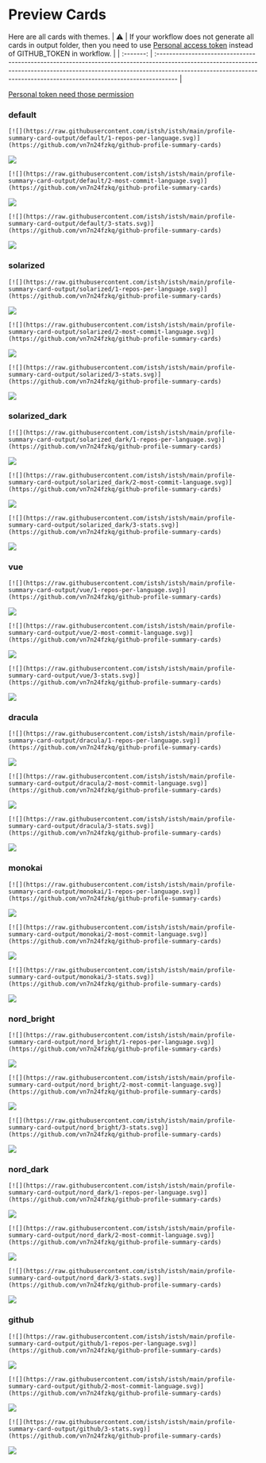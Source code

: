 
# Preview Cards

Here are all cards with themes.
| :warning: | If your workflow does not generate all cards in output folder, then you need to use [Personal access token](https://docs.github.com/en/actions/configuring-and-managing-workflows/creating-and-storing-encrypted-secrets) instead of GITHUB_TOKEN in workflow. |
| :-------: | :------------------------------------------------------------------------------------------------------------------------------------------------------------------------------------------------------------------------------------------------ |

[Personal token need those permission](https://github.com/vn7n24fzkq/github-profile-summary-cards/wiki/Personal-access-token-permissions)


### default


```
[![](https://raw.githubusercontent.com/istsh/istsh/main/profile-summary-card-output/default/1-repos-per-language.svg)](https://github.com/vn7n24fzkq/github-profile-summary-cards)
```
![](https://raw.githubusercontent.com/istsh/istsh/main/profile-summary-card-output/default/1-repos-per-language.svg)


```
[![](https://raw.githubusercontent.com/istsh/istsh/main/profile-summary-card-output/default/2-most-commit-language.svg)](https://github.com/vn7n24fzkq/github-profile-summary-cards)
```
![](https://raw.githubusercontent.com/istsh/istsh/main/profile-summary-card-output/default/2-most-commit-language.svg)


```
[![](https://raw.githubusercontent.com/istsh/istsh/main/profile-summary-card-output/default/3-stats.svg)](https://github.com/vn7n24fzkq/github-profile-summary-cards)
```
![](https://raw.githubusercontent.com/istsh/istsh/main/profile-summary-card-output/default/3-stats.svg)


### solarized


```
[![](https://raw.githubusercontent.com/istsh/istsh/main/profile-summary-card-output/solarized/1-repos-per-language.svg)](https://github.com/vn7n24fzkq/github-profile-summary-cards)
```
![](https://raw.githubusercontent.com/istsh/istsh/main/profile-summary-card-output/solarized/1-repos-per-language.svg)


```
[![](https://raw.githubusercontent.com/istsh/istsh/main/profile-summary-card-output/solarized/2-most-commit-language.svg)](https://github.com/vn7n24fzkq/github-profile-summary-cards)
```
![](https://raw.githubusercontent.com/istsh/istsh/main/profile-summary-card-output/solarized/2-most-commit-language.svg)


```
[![](https://raw.githubusercontent.com/istsh/istsh/main/profile-summary-card-output/solarized/3-stats.svg)](https://github.com/vn7n24fzkq/github-profile-summary-cards)
```
![](https://raw.githubusercontent.com/istsh/istsh/main/profile-summary-card-output/solarized/3-stats.svg)


### solarized_dark


```
[![](https://raw.githubusercontent.com/istsh/istsh/main/profile-summary-card-output/solarized_dark/1-repos-per-language.svg)](https://github.com/vn7n24fzkq/github-profile-summary-cards)
```
![](https://raw.githubusercontent.com/istsh/istsh/main/profile-summary-card-output/solarized_dark/1-repos-per-language.svg)


```
[![](https://raw.githubusercontent.com/istsh/istsh/main/profile-summary-card-output/solarized_dark/2-most-commit-language.svg)](https://github.com/vn7n24fzkq/github-profile-summary-cards)
```
![](https://raw.githubusercontent.com/istsh/istsh/main/profile-summary-card-output/solarized_dark/2-most-commit-language.svg)


```
[![](https://raw.githubusercontent.com/istsh/istsh/main/profile-summary-card-output/solarized_dark/3-stats.svg)](https://github.com/vn7n24fzkq/github-profile-summary-cards)
```
![](https://raw.githubusercontent.com/istsh/istsh/main/profile-summary-card-output/solarized_dark/3-stats.svg)


### vue


```
[![](https://raw.githubusercontent.com/istsh/istsh/main/profile-summary-card-output/vue/1-repos-per-language.svg)](https://github.com/vn7n24fzkq/github-profile-summary-cards)
```
![](https://raw.githubusercontent.com/istsh/istsh/main/profile-summary-card-output/vue/1-repos-per-language.svg)


```
[![](https://raw.githubusercontent.com/istsh/istsh/main/profile-summary-card-output/vue/2-most-commit-language.svg)](https://github.com/vn7n24fzkq/github-profile-summary-cards)
```
![](https://raw.githubusercontent.com/istsh/istsh/main/profile-summary-card-output/vue/2-most-commit-language.svg)


```
[![](https://raw.githubusercontent.com/istsh/istsh/main/profile-summary-card-output/vue/3-stats.svg)](https://github.com/vn7n24fzkq/github-profile-summary-cards)
```
![](https://raw.githubusercontent.com/istsh/istsh/main/profile-summary-card-output/vue/3-stats.svg)


### dracula


```
[![](https://raw.githubusercontent.com/istsh/istsh/main/profile-summary-card-output/dracula/1-repos-per-language.svg)](https://github.com/vn7n24fzkq/github-profile-summary-cards)
```
![](https://raw.githubusercontent.com/istsh/istsh/main/profile-summary-card-output/dracula/1-repos-per-language.svg)


```
[![](https://raw.githubusercontent.com/istsh/istsh/main/profile-summary-card-output/dracula/2-most-commit-language.svg)](https://github.com/vn7n24fzkq/github-profile-summary-cards)
```
![](https://raw.githubusercontent.com/istsh/istsh/main/profile-summary-card-output/dracula/2-most-commit-language.svg)


```
[![](https://raw.githubusercontent.com/istsh/istsh/main/profile-summary-card-output/dracula/3-stats.svg)](https://github.com/vn7n24fzkq/github-profile-summary-cards)
```
![](https://raw.githubusercontent.com/istsh/istsh/main/profile-summary-card-output/dracula/3-stats.svg)


### monokai


```
[![](https://raw.githubusercontent.com/istsh/istsh/main/profile-summary-card-output/monokai/1-repos-per-language.svg)](https://github.com/vn7n24fzkq/github-profile-summary-cards)
```
![](https://raw.githubusercontent.com/istsh/istsh/main/profile-summary-card-output/monokai/1-repos-per-language.svg)


```
[![](https://raw.githubusercontent.com/istsh/istsh/main/profile-summary-card-output/monokai/2-most-commit-language.svg)](https://github.com/vn7n24fzkq/github-profile-summary-cards)
```
![](https://raw.githubusercontent.com/istsh/istsh/main/profile-summary-card-output/monokai/2-most-commit-language.svg)


```
[![](https://raw.githubusercontent.com/istsh/istsh/main/profile-summary-card-output/monokai/3-stats.svg)](https://github.com/vn7n24fzkq/github-profile-summary-cards)
```
![](https://raw.githubusercontent.com/istsh/istsh/main/profile-summary-card-output/monokai/3-stats.svg)


### nord_bright


```
[![](https://raw.githubusercontent.com/istsh/istsh/main/profile-summary-card-output/nord_bright/1-repos-per-language.svg)](https://github.com/vn7n24fzkq/github-profile-summary-cards)
```
![](https://raw.githubusercontent.com/istsh/istsh/main/profile-summary-card-output/nord_bright/1-repos-per-language.svg)


```
[![](https://raw.githubusercontent.com/istsh/istsh/main/profile-summary-card-output/nord_bright/2-most-commit-language.svg)](https://github.com/vn7n24fzkq/github-profile-summary-cards)
```
![](https://raw.githubusercontent.com/istsh/istsh/main/profile-summary-card-output/nord_bright/2-most-commit-language.svg)


```
[![](https://raw.githubusercontent.com/istsh/istsh/main/profile-summary-card-output/nord_bright/3-stats.svg)](https://github.com/vn7n24fzkq/github-profile-summary-cards)
```
![](https://raw.githubusercontent.com/istsh/istsh/main/profile-summary-card-output/nord_bright/3-stats.svg)


### nord_dark


```
[![](https://raw.githubusercontent.com/istsh/istsh/main/profile-summary-card-output/nord_dark/1-repos-per-language.svg)](https://github.com/vn7n24fzkq/github-profile-summary-cards)
```
![](https://raw.githubusercontent.com/istsh/istsh/main/profile-summary-card-output/nord_dark/1-repos-per-language.svg)


```
[![](https://raw.githubusercontent.com/istsh/istsh/main/profile-summary-card-output/nord_dark/2-most-commit-language.svg)](https://github.com/vn7n24fzkq/github-profile-summary-cards)
```
![](https://raw.githubusercontent.com/istsh/istsh/main/profile-summary-card-output/nord_dark/2-most-commit-language.svg)


```
[![](https://raw.githubusercontent.com/istsh/istsh/main/profile-summary-card-output/nord_dark/3-stats.svg)](https://github.com/vn7n24fzkq/github-profile-summary-cards)
```
![](https://raw.githubusercontent.com/istsh/istsh/main/profile-summary-card-output/nord_dark/3-stats.svg)


### github


```
[![](https://raw.githubusercontent.com/istsh/istsh/main/profile-summary-card-output/github/1-repos-per-language.svg)](https://github.com/vn7n24fzkq/github-profile-summary-cards)
```
![](https://raw.githubusercontent.com/istsh/istsh/main/profile-summary-card-output/github/1-repos-per-language.svg)


```
[![](https://raw.githubusercontent.com/istsh/istsh/main/profile-summary-card-output/github/2-most-commit-language.svg)](https://github.com/vn7n24fzkq/github-profile-summary-cards)
```
![](https://raw.githubusercontent.com/istsh/istsh/main/profile-summary-card-output/github/2-most-commit-language.svg)


```
[![](https://raw.githubusercontent.com/istsh/istsh/main/profile-summary-card-output/github/3-stats.svg)](https://github.com/vn7n24fzkq/github-profile-summary-cards)
```
![](https://raw.githubusercontent.com/istsh/istsh/main/profile-summary-card-output/github/3-stats.svg)

